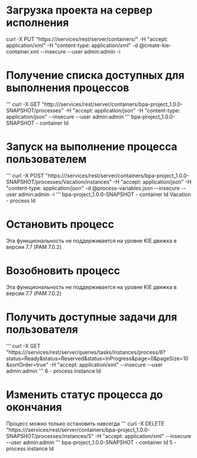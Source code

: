 # Загрузка проекта на сервер исполнения
curl -X PUT "https://<kie server URL>/services/rest/server/containers/<container-id>" -H  "accept: application/xml" -H  "content-type: application/xml" -d @create-kie-container.xml --insecure --user admin:admin -i

# Получение списка доступных для выполнения процессов
'''
curl -X GET "http://<kie server URL>/services/rest/server/containers/bpa-project_1.0.0-SNAPSHOT/processes" -H  "accept: application/json" -H  "content-type: application/json" --insecure --user admin:admin
'''
bpa-project_1.0.0-SNAPSHOT - container Id

# Запуск на выполнение процесса пользователем
'''
curl -X POST "https://<kie server URL>/services/rest/server/containers/bpa-project_1.0.0-SNAPSHOT/processes/Vacation/instances" -H  "accept: application/json" -H  "content-type: application/json" -d @process-variables.json --insecure --user admin:admin -i
'''
bpa-project_1.0.0-SNAPSHOT - container Id
Vacation - process Id

# Остановить процесс
Эта функциональность не поддерживается на уровне KIE движка в версии 7.7 (PAM 7.0.2)

# Возобновить процесс
Эта функциональность не поддерживается на уровне KIE движка в версии 7.7 (PAM 7.0.2)

# Получить доступные задачи для пользователя
'''
curl -X GET "https://<kie server URL>/services/rest/server/queries/tasks/instances/process/6?status=Ready&status=Reserved&status=InProgress&page=0&pageSize=10&sortOrder=true" -H  "accept: application/xml" --insecure --user admin:admin
'''
6 - process instance Id

# Изменить статус процесса до окончания
Процесс можно только остановить навсегда
'''
curl -X DELETE "https://<kie server URL>/services/rest/server/containers/bpa-project_1.0.0-SNAPSHOT/processes/instances/5" -H  "accept: application/xml" --insecure --user admin:admin
'''
bpa-project_1.0.0-SNAPSHOT - container Id
5 - process instance Id


